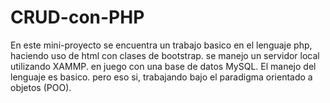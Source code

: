 # CRUD-con-PHP
En este mini-proyecto se encuentra un trabajo basico en el lenguaje php, haciendo uso de html con clases de bootstrap. 
se manejo un servidor local utilizando XAMMP. en juego con una base de datos MySQL. 
El manejo del lenguaje es basico. pero eso si, trabajando bajo el paradigma orientado a objetos (POO). 

